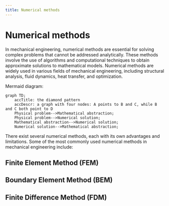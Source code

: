 ```yaml
---
title: Numerical methods
---
```

# Numerical methods

In mechanical engineering, numerical methods are essential for solving complex problems that cannot be addressed analytically. These methods involve the use of algorithms and computational techniques to obtain approximate solutions to mathematical models. Numerical methods are widely used in various fields of mechanical engineering, including structural analysis, fluid dynamics, heat transfer, and optimization.

Mermaid diagram:

```mermaid
graph TD;
    accTitle: the diamond pattern
    accDescr: a graph with four nodes: A points to B and C, while B and C both point to D
    Physical problem-->Mathematical abstraction;
    Physical problem-->Numerical solution;
    Mathematical abstraction-->Numerical solution;
    Numerical solution-->Mathematical abstraction;
```

There exist several numerical methods, each with its own advantages and limitations. Some of the most commonly used numerical methods in mechanical engineering include:

## Finite Element Method (FEM)
## Boundary Element Method (BEM)
## Finite Difference Method (FDM)